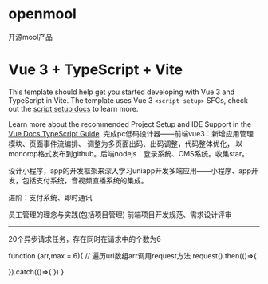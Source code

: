 # openmool
开源mool产品
# Vue 3 + TypeScript + Vite

This template should help get you started developing with Vue 3 and TypeScript in Vite. The template uses Vue 3 `<script setup>` SFCs, check out the [script setup docs](https://v3.vuejs.org/api/sfc-script-setup.html#sfc-script-setup) to learn more.

Learn more about the recommended Project Setup and IDE Support in the [Vue Docs TypeScript Guide](https://vuejs.org/guide/typescript/overview.html#project-setup).
完成pc低码设计器——前端vue3：新增应用管理模块、页面事件流编排、  调整为多页面出码、出码调整，代码整体优化，
以monorop格式发布到github。后端nodejs：登录系统、CMS系统。收集star。


设计小程序，app的开发框架来深入学习uniapp开发多端应用——小程序、app开发，包括支付系统，音视频直播系统的集成。

进阶：支付系统、即时通讯

员工管理的理念与实践(包括项目管理)
前端项目开发规范、需求设计评审



---------------------------------------------------------------------
20个异步请求任务，存在同时在请求中的个数为6

function (arr,max = 6){
// 遍历url数组arr调用request方法
request().then(()=>{
  
}).catch(()=>{
})
}
